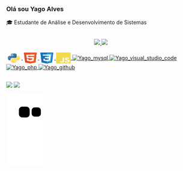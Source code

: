 ### Olá sou Yago Alves
🎓 Estudante de Análise e Desenvolvimento de Sistemas 




##

<div align="center">
  <a href="https://github.com/yagoalvess">
  <img height="180em" src="https://github-readme-stats.vercel.app/api?username=yagoalvess&show_icons=true&theme=highcontrast" />
  <img height="180em" src="https://github-readme-stats.vercel.app/api/top-langs/?username=yagoalvess&layout=compact&theme=highcontrast" />
</div>



<div style="display: inline_block"><br>
  <a href="https://github.com/yagoalvess">
  <img align="center" alt="Yago_Python" height="30" width="40" src="https://raw.githubusercontent.com/devicons/devicon/master/icons/python/python-original.svg">
  <img align="center" alt="Yago_HTML" height="30" width="40" src="https://raw.githubusercontent.com/devicons/devicon/master/icons/html5/html5-original.svg">
  <img align="center" alt="Yago_CSS" height="30" width="40" src="https://raw.githubusercontent.com/devicons/devicon/master/icons/css3/css3-original.svg">
  <img align="center" alt="Yago_Js" height="30" width="40" src="https://raw.githubusercontent.com/devicons/devicon/master/icons/javascript/javascript-plain.svg">
  <img align="center" alt="Yago_mysql" height="30" width="40" src="https://cdn.jsdelivr.net/gh/devicons/devicon/icons/mysql/mysql-original.svg">
  <img align="center" alt="Yago_visual_studio_code" height="30" width="40" src="https://cdn.jsdelivr.net/gh/devicons/devicon/icons/visualstudio/visualstudio-plain.svg">
  <img align="center" alt="Yago_php" height="30" width="40" src="https://cdn.jsdelivr.net/gh/devicons/devicon/icons/php/php-original.svg" />
  <img align="center" alt="Yago_github" height="30" width="40" src="https://cdn.jsdelivr.net/gh/devicons/devicon/icons/github/github-original.svg" />
          
          
  
  
</div>

##

<div> 
  <a href="mailto:yagoalves455@gmail.com"><img src="https://img.shields.io/badge/-Gmail-%23333?style=for-the-badge&logo=gmail&logoColor=white" target="_blank"></a>
  <a href="https://www.linkedin.com/in/yagoalves25/" target="_blank"><img src="https://img.shields.io/badge/-LinkedIn-%230077B5?style=for-the-badge&logo=linkedin&logoColor=white" target="_blank"></a> 
  
</div>



  ![Snake animation](https://github.com/yagoalvess/yagoalvess/blob/output/github-contribution-grid-snake.svg)

